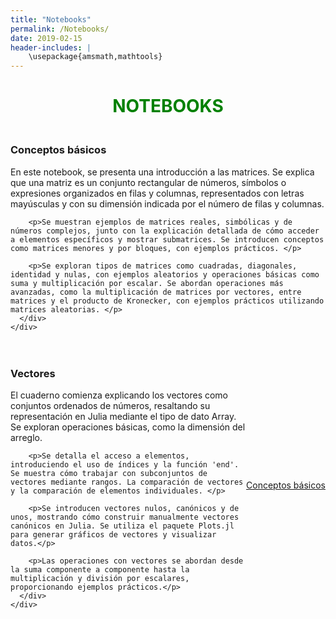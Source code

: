 ```yaml
---
title: "Notebooks"
permalink: /Notebooks/
date: 2019-02-15
header-includes: |
    \usepackage{amsmath,mathtools}
---
```


<script
  src="https://cdn.mathjax.org/mathjax/latest/MathJax.js?config=TeX-AMS-MML_HTMLorMML"
  type="text/javascript">
</script>

<html>
<head>
    <style>
        /* Estilos para centrar y cambiar el color del texto */
        h1 {
            text-align: center; /* Centra el texto horizontalmente */
            color: green; /* Cambia el color del texto a verde */
        }
    </style>
</head>
<body>

<h1>NOTEBOOKS</h1>

</body>
</html>


<style>

    .container {
      max-width: 800px;
      margin: 20px auto;
      overflow: hidden;
    }

    .person {
      display: flex;
      margin-bottom: 20px;
      justify-content: space-between;
      align-items: center;
      flex-wrap: wrap;
    }

    .person img {
      max-width: 200px;
      max-height: 200px;
      border-radius: 50%;
      margin-right: 20px;
      margin-left: 20px;
    }

    .person .info {
      flex: 1;
      text-align: left;
    }

    .person:nth-child(even) {
      flex-direction: row-reverse;
    }

    h2 {
      text-align: center;
      color: #333;
    }
  </style>

  <div class="container">
    <div class="person">
      <div class="info">
        <h3>Conceptos básicos</h3>
        <p>En este notebook, se presenta una introducción a las matrices. Se explica que una matriz es un conjunto rectangular de números, símbolos o expresiones organizados en filas y columnas, representados con letras mayúsculas y con su dimensión indicada por el número de filas y columnas. </p>

        <p>Se muestran ejemplos de matrices reales, simbólicas y de números complejos, junto con la explicación detallada de cómo acceder a elementos específicos y mostrar submatrices. Se introducen conceptos como matrices menores y por bloques, con ejemplos prácticos. </p>

        <p>Se exploran tipos de matrices como cuadradas, diagonales, identidad y nulas, con ejemplos aleatorios y operaciones básicas como suma y multiplicación por escalar. Se abordan operaciones más avanzadas, como la multiplicación de matrices por vectores, entre matrices y el producto de Kronecker, con ejemplos prácticos utilizando matrices aleatorias. </p>
      </div>
    </div>
  </div>

  <html>
<head>
    <style>
        .button-container {
            text-align: center; /* Centra el contenido horizontalmente */
        }

        .button {
            display: inline-block;
            padding: 10px 20px;
            border-radius: 20px; /* Esto hace que el botón tenga forma de pastilla */
            background-color: #309e01; /* Cambia el color del botón a verde */
            color: white; /* Cambia el color del texto a blanco */
            text-decoration: none; /* Elimina el subrayado predeterminado en los enlaces */
            font-size: 16px; /* Cambia el tamaño del texto */
            font-weight: bold; /* Hace que el texto sea más audaz */
            border: none; /* Elimina el borde del botón */
        }
    </style>
</head>
<body>

<div class="button-container">
  <a href="https://laboratoriodealgebralineal.github.io/Notebooks/Conceptosbasicos/" class="button">Conceptos básicos</a>
</div>

</body>
</html>
    <style>
        /* Estilos opcionales para la línea horizontal */
        hr {
            border: none; /* Elimina el borde */
            height: 2px; /* Altura de la línea */
            background-color: #000; /* Color de la línea */
            margin: 20px 0; /* Margen superior e inferior */
        }
    </style>
</head>
<body>

<hr>

</body>
</html>

<div class="container">
    <div class="person">
      <div class="info">
        <h3>Vectores</h3>
        <p>El cuaderno comienza explicando los vectores como conjuntos ordenados de números, resaltando su representación en Julia mediante el tipo de dato Array. Se exploran operaciones básicas, como la dimensión del arreglo. </p>

        <p>Se detalla el acceso a elementos, introduciendo el uso de índices y la función 'end'. Se muestra cómo trabajar con subconjuntos de vectores mediante rangos. La comparación de vectores y la comparación de elementos individuales. </p>

        <p>Se introducen vectores nulos, canónicos y de unos, mostrando cómo construir manualmente vectores canónicos en Julia. Se utiliza el paquete Plots.jl para generar gráficos de vectores y visualizar datos.</p>

        <p>Las operaciones con vectores se abordan desde la suma componente a componente hasta la multiplicación y división por escalares, proporcionando ejemplos prácticos.</p>
      </div>
    </div>
  </div>
  
<div class="button-container">
  <a href="https://laboratoriodealgebralineal.github.io/Notebooks/Conceptosbasicos/" class="button">Conceptos básicos</a>
</div>